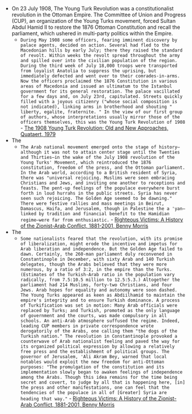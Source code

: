 - On 23 July 1908, The Young Turk Revolution was a constitutionalist revolution in the Ottoman Empire. The Committee of Union and Progress (CUP), an organization of the Young Turks movement, forced Sultan Abdul Hamid II to restore the 1876 Ottoman Constitution and recall the parliament, which ushered in multi-party politics within the Empire.
    - `During May 1908 some officers, fearing imminent discovery by palace agents, decided on action. Several had fled to the Macedonian hills by early July; there they raised the standard of revolt. Within weeks the revolt spread throughout the army and spilled over into the civilian population of the region. During the third week of July 18,000 troops were transported from loyalist Anatolia to suppress the uprising, but immediately defected and went over to their comrades-in-arms. Now the officers proclaimed the 1876 Constitution in various areas of Macedonia and issued an ultimatum to the Istanbul government for its general restoration. The palace vacillated for a few days and, on July 23rd, capitulated. Streets quickly filled with a joyous citizenry ("whose social composition is not indicated), linking arms in brotherhood and shouting " liberty, egalite, fraternite. " In the view of our first group of authors, whose interpretations usually mirror those of the officers themselves, this was the Young Turk Revolution of 1908` - [The 1908 Young Turk Revolution: Old and New Approaches, Quataert, 1979](https://annas-archive.org/scidb/10.1017/s002631840000691x)
- The
	- `The Arab national movement emerged onto the stage of history—although it was not to attain center stage until the Twenties and Thirties—in the wake of the July 1908 revolution of the Young Turks' Movement, which reintroduced the 1876 constitution, freedom of the press, and the Ottoman parliament. In the Arab world, according to a British resident of Syria, there was "universal rejoicing. Muslims were seen embracing Christians and Jews, and inviting one another to receptions and feasts. The pent-up feelings of the populace everywhere burst forth in loud hurrahs in the public streets. Syria has never seen such rejoicing. The Golden Age seemed to be dawning." There were festive rallies and mass meetings in Beirut, Damascus, Haifa, and Jerusalem, though in Palestine the a 'yan—linked by tradition and financial benefit to the Hamidian regime—were far from enthusiastic.`  - [Righteous Victims: A History of the Zionist-Arab Conflict, 1881-2001, Benny Morris](https://gateway.pinata.cloud/ipfs/bafykbzaced6rtb5d4wthw3wapbnqafd3w7znfmikvzx43dqifs5amzbyzltas?filename=Righteous%20Victims%3A%20A%20History%20of%20the%20Zionist-Arab%20Conflict%2C%20--%20Benny%20Morris%20--%202001%20--%20Vintage%20--%209780679744757%20--%200ffdde5f35058146403a55786f6cfc18%20--%20Anna%E2%80%99s%20Archive.pdf)
- The    
	- `Some nationalists feared that the revolution, with its promise of liberalization, might erode the incentive and impetus for Arab liberation and independence. But the Golden Age failed to dawn. Certainly, the 260-man parliament duly reconvened in Constantinople in December, with sixty Arab and 140 Turkish delegates, though the Arabs believed that they were more numerous, by a ratio of 3:2, in the empire than the Turks. (Estimates of the Turkish-Arab ratio in the population vary radically, from 7.5:10.5 million to 12.5:5.3.) Altogether the parliament had 214 Muslims, forty-two Christians, and four Jews. Arab hopes for equality and autonomy were soon dashed. The Young Turks appeared as keen as Abdiilhamid to maintain the empire's integrity and to ensure Turkish dominance. A process of Turkification was set in motion: Many Arab officials were replaced by Turks; and Turkish, promoted as the only language of government and the courts, was made compulsory in all schools. An anti-Arab atmosphere suffused the regime. Indeed, leading CUP members in private correspondence wrote derogatorily of the Arabs, one calling them "the dogs of the Turkish nation." The revolution in Constantinople provoked a counterwave of Arab nationalist feeling and paved the way for its organized political expression by allowing a relatively free press and the establishment of political groups. The governor of Jerusalem, 'Ali Akram Bey, warned that local notables would exploit the new freedom for anti-Ottoman purposes: "The promulgation of the constitution and its implementation slowly began to awaken feelings of independence among the Arabs. Though this idea remains for the time being secret and covert, to judge by all that is happening here, [in] the press and other manifestations, one can feel that the tendencies of the populace in all of [Greater] Syria are heading that way."`  - [Righteous Victims: A History of the Zionist-Arab Conflict, 1881-2001, Benny Morris](https://gateway.pinata.cloud/ipfs/bafykbzaced6rtb5d4wthw3wapbnqafd3w7znfmikvzx43dqifs5amzbyzltas?filename=Righteous%20Victims%3A%20A%20History%20of%20the%20Zionist-Arab%20Conflict%2C%20--%20Benny%20Morris%20--%202001%20--%20Vintage%20--%209780679744757%20--%200ffdde5f35058146403a55786f6cfc18%20--%20Anna%E2%80%99s%20Archive.pdf)